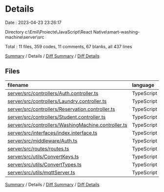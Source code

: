 # Details

Date : 2023-04-23 23:26:17

Directory c:\\Emil\\Proiecte\\JavaScript\\React Native\\smart-washing-machine\\server\\src

Total : 11 files,  359 codes, 11 comments, 67 blanks, all 437 lines

[Summary](results.md) / Details / [Diff Summary](diff.md) / [Diff Details](diff-details.md)

## Files
| filename | language | code | comment | blank | total |
| :--- | :--- | ---: | ---: | ---: | ---: |
| [server/src/controllers/Auth.controller.ts](/server/src/controllers/Auth.controller.ts) | TypeScript | 36 | 0 | 7 | 43 |
| [server/src/controllers/Laundry.controller.ts](/server/src/controllers/Laundry.controller.ts) | TypeScript | 12 | 0 | 3 | 15 |
| [server/src/controllers/Reservation.controller.ts](/server/src/controllers/Reservation.controller.ts) | TypeScript | 93 | 6 | 20 | 119 |
| [server/src/controllers/Student.controller.ts](/server/src/controllers/Student.controller.ts) | TypeScript | 17 | 0 | 4 | 21 |
| [server/src/controllers/WashingMachine.controller.ts](/server/src/controllers/WashingMachine.controller.ts) | TypeScript | 56 | 0 | 7 | 63 |
| [server/src/interfaces/index.interface.ts](/server/src/interfaces/index.interface.ts) | TypeScript | 18 | 0 | 2 | 20 |
| [server/src/middleware/Auth.ts](/server/src/middleware/Auth.ts) | TypeScript | 48 | 0 | 4 | 52 |
| [server/src/routes/routes.ts](/server/src/routes/routes.ts) | TypeScript | 19 | 0 | 2 | 21 |
| [server/src/utils/ConvertKeys.ts](/server/src/utils/ConvertKeys.ts) | TypeScript | 12 | 0 | 3 | 15 |
| [server/src/utils/ConvertTypes.ts](/server/src/utils/ConvertTypes.ts) | TypeScript | 8 | 0 | 2 | 10 |
| [server/src/utils/mqttServer.ts](/server/src/utils/mqttServer.ts) | TypeScript | 40 | 5 | 13 | 58 |

[Summary](results.md) / Details / [Diff Summary](diff.md) / [Diff Details](diff-details.md)
